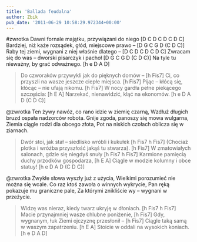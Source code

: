 ```yaml
---
title: 'Ballada feudalna'
author: Zbik
pub_date: '2011-06-29 10:58:29.972344+00:00'
---
```


#zwrotka
Dawni fornale majątku, przywiązani do niego [D C D C D C D C]
Bardziej, niż każe rozsądek, głód, miejscowe prawo – [D G C G D (C D C)]
Raby tej ziemi, wygnani z niej właśnie dlatego – [D C D C D C D C]
Zwracam się do was – dworski pisarczyk i pachoł [D G C G D (C D C)]
Na tyle tu nieważny, by grać odważnego. [h e D A D]

>Do czworaków przywykli jak do pięknych domów – [h Fis7]
>Ci, co przyszli na wasze jeszcze ciepłe miejsca. [h Fis7]
>Pijąc – kłócą się, kłócąc – nie ufają nikomu. [h Fis7]
>W nocy gardła pełne piekącego szczęścia: [h E A]
>Narzekać, nienawidzić, kląć na ekonomów. [h e D A D (C D C)]

@zwrotka
Ten żywy nawóz, co rano idzie w ziemię czarną,
Wzdłuż długich bruzd ospała nadzorców robota.
Gnije zgoda, panoszy się mowa wulgarna,
Ziemia ciągle rodzi dla obcego złota,
Pot na niskich czołach oblicza się w ziarnach.

>Dwór stoi, jak stał – siedlisko wróbli i kukułek [h Fis7 h Fis7]
>(Chociaż plotka i wróżba przyszłość jakąś tu stwarza). [h Fis7]
>W zmatowiałych salonach, gdzie się niegdyś snuły [h Fis7 h Fis7]
>Karmione pamięcią duchy przodków gospodarza, [h E A]
>Ciągle w modzie kolumny i obce statuy! [h e D A D (C D C)]

@zwrotka
Zwykłe słowa wyszły już z użycia,
Wielkimi porozumieć nie można się wcale.
Co raz ktoś zawoła o winnych wykrycie,
Pan ręką pokazuje mu graniczne pale,
Za którymi znikliście wy – wygnani w przeżycie.

>Widzę was nieraz, kiedy twarz ukryję w dłoniach. [h Fis7 h Fis7]
>Macie przynajmniej wasze chlubne poniżenie, [h Fis7]
>Gdy, wygnanym, łuk Ziemi ojczyznę przesłonił – [h Fis7]
>Ciągle taką samą w waszym zapatrzeniu. [h E A]
>Stoicie w oddali na wysokich koniach. [h e D A D]
